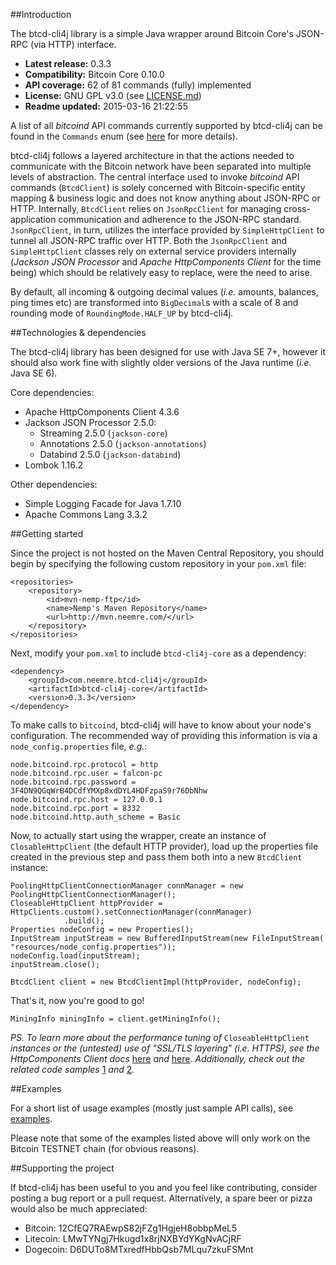 ##Introduction

The btcd-cli4j library is a simple Java wrapper around Bitcoin Core's JSON-RPC (via HTTP) interface. 

* **Latest release:** 0.3.3
* **Compatibility:** Bitcoin Core 0.10.0
* **API coverage:** 62 of 81 commands (fully) implemented
* **License:** GNU GPL v3.0 (see [LICENSE.md](https://github.com/priiduneemre/btcd-cli4j/blob/master/LICENSE.md))
* **Readme updated:** 2015-03-16 21:22:55

A list of all *bitcoind* API commands currently supported by btcd-cli4j can be found in the `Commands` enum (see [here](https://github.com/priiduneemre/btcd-cli4j/blob/master/src/main/java/com/neemre/btcdcli4j/Commands.java) for more details).

btcd-cli4j follows a layered architecture in that the actions needed to communicate with the Bitcoin network have been separated into multiple levels of abstraction. The central interface used to invoke *bitcoind* API commands (`BtcdClient`) is solely concerned with Bitcoin-specific entity mapping & business logic and does not know anything about JSON-RPC or HTTP. Internally, `BtcdClient` relies on `JsonRpcClient` for managing cross-application communication and adherence to the JSON-RPC standard. `JsonRpcClient`, in turn, utilizes the interface provided by `SimpleHttpClient` to tunnel all JSON-RPC traffic over HTTP. Both the `JsonRpcClient` and `SimpleHttpClient` classes rely on external service providers internally (*Jackson JSON Processor* and *Apache HttpComponents Client* for the time being) which should be relatively easy to replace, were the need to arise.

By default, all incoming & outgoing decimal values (*i.e.* amounts, balances, ping times etc) are transformed into `BigDecimal`s with a scale of 8 and rounding mode of `RoundingMode.HALF_UP` by btcd-cli4j.


##Technologies & dependencies

The btcd-cli4j library has been designed for use with Java SE 7+, however it should also work fine with slightly older versions of the Java runtime (*i.e.* Java SE 6).

Core dependencies:
* Apache HttpComponents Client 4.3.6
* Jackson JSON Processor 2.5.0:
  * Streaming 2.5.0 (`jackson-core`) 
  * Annotations 2.5.0 (`jackson-annotations`)
  * Databind 2.5.0 (`jackson-databind`)
* Lombok 1.16.2

Other dependencies:
* Simple Logging Facade for Java 1.7.10
* Apache Commons Lang 3.3.2


##Getting started

Since the project is not hosted on the Maven Central Repository, you should begin by specifying the following custom repository in your `pom.xml` file:

	<repositories>
		<repository>
			<id>mvn-nemp-ftp</id>
			<name>Nemp's Maven Repository</name>
			<url>http://mvn.neemre.com/</url>
		</repository>
	</repositories>

Next, modify your `pom.xml` to include `btcd-cli4j-core` as a dependency:

	<dependency>
		<groupId>com.neemre.btcd-cli4j</groupId>
		<artifactId>btcd-cli4j-core</artifactId>
		<version>0.3.3</version>
	</dependency>

To make calls to `bitcoind`, btcd-cli4j will have to know about your node's configuration. The recommended way of providing this information is via a `node_config.properties` file, *e.g.*:

	node.bitcoind.rpc.protocol = http
	node.bitcoind.rpc.user = falcon-pc
	node.bitcoind.rpc.password = 3F4DN9QGqWrB4DCdfYMXp8xdDYL4HDFzpaS9r76DbNhw
	node.bitcoind.rpc.host = 127.0.0.1
	node.bitcoind.rpc.port = 8332
	node.bitcoind.http.auth_scheme = Basic

Now, to actually start using the wrapper, create an instance of `ClosableHttpClient` (the default HTTP provider), load up the properties file created in the previous step and pass them both into a new `BtcdClient` instance: 

	PoolingHttpClientConnectionManager connManager = new PoolingHttpClientConnectionManager();
	CloseableHttpClient httpProvider = HttpClients.custom().setConnectionManager(connManager)
				.build();
	Properties nodeConfig = new Properties();
	InputStream inputStream = new BufferedInputStream(new FileInputStream(
	"resources/node_config.properties"));
	nodeConfig.load(inputStream);
	inputStream.close();
	
	BtcdClient client = new BtcdClientImpl(httpProvider, nodeConfig);
	
That's it, now you're good to go!
	
	MiningInfo miningInfo = client.getMiningInfo();
	
*PS. To learn more about the performance tuning of* `CloseableHttpClient` *instances or the (untested) use of "SSL/TLS layering" (i.e. HTTPS), see the HttpComponents Client docs* [here](http://hc.apache.org/httpcomponents-client-ga/tutorial/html/connmgmt.html#d5e380) *and* [here](http://hc.apache.org/httpcomponents-client-ga/tutorial/html/connmgmt.html#d5e436)*. Additionally, check out the related code samples* [1](http://hc.apache.org/httpcomponents-client-4.4.x/httpclient/examples/org/apache/http/examples/client/ClientConfiguration.java) *and* [2](http://hc.apache.org/httpcomponents-client-4.4.x/httpclient/examples/org/apache/http/examples/client/ClientCustomSSL.java)*.* 


##Examples

For a short list of usage examples (mostly just sample API calls), see [examples](https://github.com/priiduneemre/btcd-cli4j/tree/master/examples). 

Please note that some of the examples listed above will only work on the Bitcoin TESTNET chain (for obvious reasons).


##Supporting the project

If btcd-cli4j has been useful to you and you feel like contributing, consider posting a bug report or a pull request. Alternatively, a spare beer or pizza would also be much appreciated:

* Bitcoin: 12CfEQ7RAEwpS82jFZg1HgjeH8obbpMeL5
* Litecoin: LMwTYNgj7Hkugd1x8rjNXBYdYKgNvACjRF
* Dogecoin: D6DUTo8MTxredfHbbQsb7MLqu7zkuFSMnt